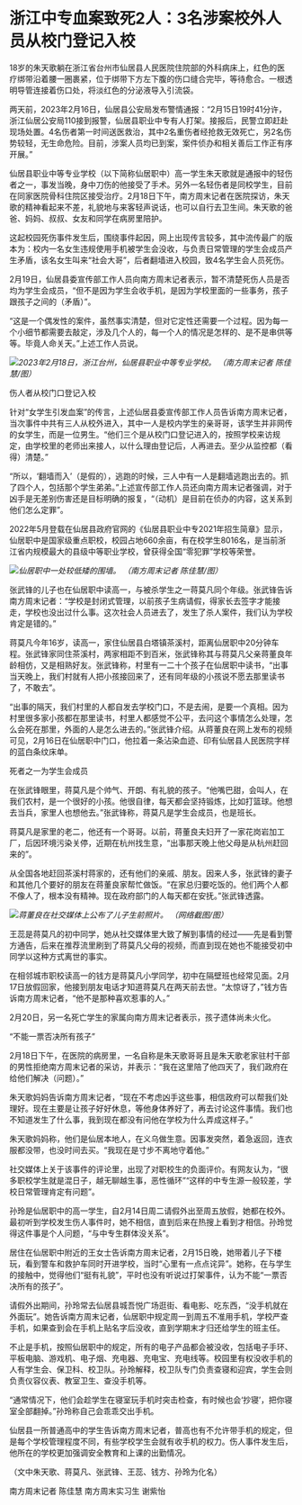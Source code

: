 # 浙江中专血案致死2人：3名涉案校外人员从校门登记入校

18岁的朱天歌躺在浙江省台州市仙居县人民医院住院部的外科病床上，红色的医疗绑带沿着腰一圈裹紧，位于绑带下方左下腹的伤口缝合完毕，等待愈合。一根透明导管连接着伤口处，将淡红色的分泌液导入引流袋。

两天前，2023年2月16日，仙居县公安局发布警情通报：“2月15日19时41分许，浙江仙居公安局110接到报警，仙居县职业中专有人打架。接报后，民警立即赶赴现场处置。4名伤者第一时间送医救治，其中2名重伤者经抢救无效死亡，另2名伤势较轻，无生命危险。目前，涉案人员均已到案，案件侦办和相关善后工作正有序开展。”

仙居县职业中等专业学校（以下简称仙居职中）高一学生朱天歌就是通报中的轻伤者之一，事发当晚，身中刀伤的他接受了手术。另外一名轻伤者是同校学生，目前在同家医院骨科住院区接受治疗。2月18日下午，南方周末记者在医院探访，朱天歌的精神看起来不差，礼貌地与来客轻声说话，也可以自行去卫生间。朱天歌的爸爸、妈妈、叔叔、女友和同学在病房里陪护。

这起校园死伤事件发生后，围绕事件起因，网上出现传言较多，其中流传最广的版本为：校内一名女生违规使用手机被学生会没收，与负责日常管理的学生会成员产生矛盾，该名女生叫来“社会大哥”，后者翻墙进入校园，致4名学生会人员死伤。

2月19日，仙居县委宣传部工作人员向南方周末记者表示，暂不清楚死伤人员是否均为学生会成员，“但不是因为学生会收手机，是因为学校里面的一些事务，孩子跟孩子之间的（矛盾）”。

“这是一个偶发性的案件，虽然事实清楚，但对它定性还需要一个过程。因为每一个小细节都需要去敲定，涉及几个人的，每一个人的情况是怎样的、是不是串供等等。毕竟人命关天。”上述工作人员说。

![](https://inews.gtimg.com/newsapp_bt/0/15677374462/1000)_2023年2月18日，浙江台州，仙居县职业中等专业学校。
（南方周末记者 陈佳慧/图）_

伤人者从校门口登记入校

针对“女学生引发血案”的传言，上述仙居县委宣传部工作人员告诉南方周末记者，当次事件中共有三人从校外进入，其中一人是校内学生的亲哥哥，该学生并非网传的女学生，而是一位男生。“他们三个是从校门口登记进入的，按照学校来访规定，由学校里的老师出来接人，以什么理由登记后，人再进去。至少从监控都（看得）清楚。”

“所以，‘翻墙而入’（是假的），逃跑的时候，三人中有一人是翻墙逃跑出去的。抓了四个人，包括那个学生弟弟。”上述宣传部工作人员还向南方周末记者强调，对于凶手是无差别伤害还是目标明确的报复，“（动机）是目前在侦办的内容，这关系到他们怎么定罪”。

2022年5月登载在仙居县政府官网的《仙居县职业中专2021年招生简章》显示，仙居职中是国家级重点职校，校园占地660余亩，有在校学生8016名，是当前浙江省内规模最大的县级中等职业学校，曾获得全国“零犯罪”学校等荣誉。

![](https://inews.gtimg.com/newsapp_bt/0/15677374467/1000)_仙居职中一处较低矮的围墙。
（南方周末记者 陈佳慧/图）_

张武锋的儿子也在仙居职中读高一，与被杀学生之一蒋莫凡同个年级。张武锋告诉南方周末记者：“学校是封闭式管理，以前孩子生病请假，得家长去签字才能接走，学校也没出过什么事。这次社会人员进去了，发生了杀人案件，我们认为学校肯定是错的。”

蒋莫凡今年16岁，读高一，家住仙居县白塔镇茶溪村，距离仙居职中20分钟车程。张武锋家同住茶溪村，两家相距不到百米，张武锋称其与蒋莫凡父亲蒋董良年龄相仿，又是相熟好友。张武锋称，村里有一二十个孩子在仙居职中读书，“出事当天晚上，我们村就有人把小孩接回来了，还有同年级的小孩说不愿去那里读书了，不敢去”。

“出事的隔天，我们村里的人都自发去学校门口，不是去闹，是要一个真相。因为村里很多家小孩都在那里读书，村里人都感觉不公平，去问这个事情怎么处理，怎么会死在那里，外面的人是怎么进去的。”张武锋介绍。从蒋董良在网上发布的视频可见，2月16日在仙居职中门口，他拉着一条沾染血迹、印有仙居县人民医院字样的蓝白条纹床单。

死者之一为学生会成员

在张武锋眼里，蒋莫凡是个帅气、开朗、有礼貌的孩子。“他嘴巴甜，会叫人，在我们农村，是一个很好的小孩。他很自律，每天都会坚持锻炼，比如打篮球。他想去当兵，家里人也想他去。”张武锋称，蒋莫凡是学生会成员，也是班长。

蒋莫凡是家里的老二，他还有一个哥哥。以前，蒋董良夫妇开了一家花岗岩加工厂，后因环境污染关停，近期在杭州找生意，“出事那天晚上他父母是从杭州赶回来的”。

从全国各地赶回茶溪村蒋家的，还有他们的亲戚、朋友。因来人多，张武锋的妻子和其他几个要好的朋友在蒋董良家帮忙做饭。“在家总归要吃饭的。他们两个人都不像人了，根本没有精神。现在政府部门的人每天都在安抚。”张武锋透露。

![](https://inews.gtimg.com/newsapp_bt/0/15677374470/1000)_蒋董良在社交媒体上公布了儿子生前照片。
（网络截图/图）_

王蕊是蒋莫凡的初中同学，她从社交媒体里大致了解到事情的经过——先是看到警方通告，后来在推荐流里刷到了蒋莫凡父母的视频，而直到现在她也不能接受初中同学以这种方式离世的事实。

在相邻城市职校读高一的钱方是蒋莫凡小学同学，初中在隔壁班也经常见面。2月17日放假回家，他接到朋友电话才知道蒋莫凡在两天前去世。“太惊讶了，”钱方告诉南方周末记者，“他不是那种喜欢惹事的人。”

2月20日，另一名死亡学生的家属向南方周末记者表示，孩子遗体尚未火化。

“不能一票否决所有孩子”

2月18日下午，在医院的病房里，一名自称是朱天歌哥哥且是朱天歌老家驻村干部的男性拒绝南方周末记者的采访，并表示：“我在这里陪了他四天了，我们政府在给他们解决（问题）。”

朱天歌妈妈告诉南方周末记者，“现在不考虑凶手这些事，相信政府可以帮我们处理好。现在主要是让孩子好好休息，等他身体养好了，再去讨论这件事情。我们也不知道发生了什么事，我到现在都没有问他在学校为什么弄成这样子。”

朱天歌妈妈称，他们是仙居本地人，在义乌做生意。因事发突然，着急返回，连衣服都没带，也没时间去买。“我现在是寸步不离地守着他。”

社交媒体上关于该事件的评论里，出现了对职校生的负面评价。有网友认为，“很多职校学生就是混日子，越无聊越生事，恶性循环”“这样的中专生源一般较差，学校日常管理肯定有问题”。

孙玲是仙居职中的高一学生，自2月14日周二请假外出至周五放假，她都在校外。最初听到学校发生伤人事件时，她不相信，直到后来在热搜上看到才相信。孙玲觉得这件事是个人问题，“与中专生群体没关系”。

居住在仙居职中附近的王女士告诉南方周末记者，2月15日晚，她带着儿子下楼玩，看到警车和救护车同时开进学校，当时“心里有一点点诧异”。她称，在与学生的接触中，觉得他们“挺有礼貌”，平时也没有听说过打架事件，认为不能“一票否决所有的孩子”。

请假外出期间，孙玲常去仙居县城吾悦广场逛街、看电影、吃东西，“没手机就在外面玩”。她告诉南方周末记者，仙居职中规定周一到周五不准用手机，学校严查手机，如果查到会在手机上贴名字后没收，直到学期末才归还给学生的班主任。

不止是手机，按照仙居职中的规定，所有的电子产品都会被没收，包括电子手环、平板电脑、游戏机、电子烟、充电器、充电宝、充电线等。校园里有权没收手机的人有学生会、保卫科、校卫队。孙玲解释，校卫队专门负责查寝和迎宾，学生会则负责仪容仪表、教室卫生、查没手机等。

“通常情况下，他们会趁学生在寝室玩手机时突击检查，有时候也会‘抄寝’，把你寝室全部翻掉。”孙玲称自己会乖乖交出手机。

仙居县一所普通高中的学生告诉南方周末记者，普高也有不允许带手机的规定，但是每个学校管理程度不同，有些学校学生会就有收手机的权力。伤人事件发生后，他所在的学校更加强调安全教育和上课的出勤情况。

（文中朱天歌、蒋莫凡、张武锋、王蕊、钱方、孙玲为化名）

南方周末记者 陈佳慧 南方周末实习生 谢紫怡

